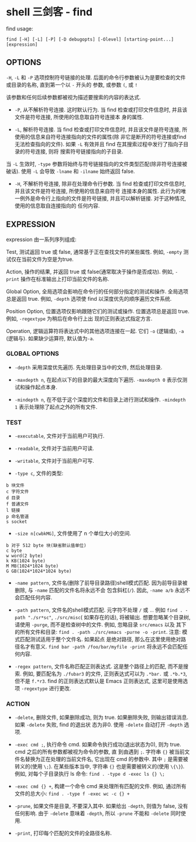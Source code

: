 # shell 三剑客 - find

find usage:
```
find [-H] [-L] [-P] [-D debugopts] [-Olevel] [starting-point...] [expression]
```

## OPTIONS

`-H`, `-L` 和 `-P` 选项控制符号链接的处理. 后面的命令行参数被认为是要检查的文件或目录的名称, 直到第一个以 `-` 开头的
参数, 或参数 `(`, 或 `!`

该参数和任何后续参数都被视为描述要搜索的内容的表达式.

- `-P`, 从不解析符号连接. 这时默认行为. 当 find 检查或打印文件信息时, 并且该文件是符号连接, 所使用的信息取自符号连接本
身的属性.

- `-L`, 解析符号连接. 当 find 检查或打印文件信息时, 并且该文件是符号连接, 所使用的信息来自符号连接指向的文件的属性(除
非它是断开的符号连接或find无法检查指向的文件). 如果 `-L` 有效并且 find 在其搜索过程中发行了指向子目录的符号连接, 则将
搜索符号链接指向的子目录.

当 `-L` 生效时, `-type` 参数将始终与符号链接指向的文件类型匹配(除非符号连接被破话).  使用 `-L` 会导致 `-lname` 和
`-ilname` 始终返回 false.

- `-H`, 不解析符号连接, 除非在处理命令行参数. 当 find 检查或打印文件信息时, 并且该文件是符号连接, 所使用的信息来自符号
连接本身的属性. 此行为的唯一例外是命令行上指向的文件是符号链接, 并且可以解析链接. 对于这种情况, 使用的信息取自连接指向的
任何内容. 


## EXPRESSION

expression 由一系列序列组成:

Test, 测试返回 true 或 false, 通常基于正在查找文件的某些属性. 例如, `-empty` 测试仅在当前文件为空是为true.

Action, 操作的结果, 并返回 true 或 false(通常取决于操作是否成功). 例如, `-print` 操作在标准输出上打印当前文件的名称.

Global Option, 全局选项会影响在命令行的任何部分指定的测试和操作. 全局选项总是返回 true. 例如, `-depth` 选项使 find 
以深度优先的顺序遍历文件系统.

Position Option, 位置选项仅影响跟随它们的测试或操作. 位置选项总是返回 true. 例如, `-regextype` 为稍后在命令行上出
现的正则表达式指定方言.

Operation, 逻辑运算符将表达式中的其他选项连接在一起. 它们 `-o` (逻辑或), `-a` (逻辑与). 如果缺少运算符, 默认值为`-a`.

### GLOBAL OPTIONS

- `-depth` 采用深度优先遍历. 先处理目录当中的文件, 然后处理目录.

- `-maxdepth n`, 在起点以下的目录的最大深度向下遍历. `-maxdepth 0` 表示仅测试和操作起点本身.

- `-mindepth n`, 在不低于这个深度的文件和目录上进行测试和操作. `-mindepth 1` 表示处理除了起点之外的所有文件.

### TEST

- `-executable`, 文件对于当前用户可执行.

- `-readable`, 文件对于当前用户可读.

- `-writable`, 文件对于当前用户可写.

- `-type c`, 文件的类型:

```
b 块文件
c 字符文件
d 目录
f 普通文件
l 链接
p 命名管道
s socket
```

- `-size n[cwbkMG]`, 文件使用了 n 个单位大小的空间. 

```
b 对于 512 byte 块(缺省默认值单位)
c byte
w word(2 byte)
k KB(1024 byte)
M MB(1024*1024 byte)
G GB(1024*1024*1024 byte)
```

- `-name pattern`, 文件名(删除了前导目录路径)shell模式匹配. 因为前导目录被删除, 与 `-name` 匹配的文件名将永远不会
包含斜杠(`/`). 因此, `-name a/b` 永远不会匹配任何内容. 

- `-path pattern`, 文件名的shell模式匹配. 元字符不处理 `/` 或 `.`. 例如 `find . -path "./sr*sc"`, `./src/misc`(
如果存在的话), 将被输出. 想要忽略某个目录树, 请使用 `-purge`, 而不是检查树中的文件. 例如, 忽略目录 `src/emacs` 以及
其下的所有文件和目录: `find . -path ./src/emacs -purne -o -print`. 注意: 模式匹配测试适用于整个文件名. 如果起点
是绝对路径, 那么在这里使用绝对路径名才有意义. `find bar -path /foo/bar/myfile -print` 将永远不会匹配任何内容.

- `-regex pattern`, 文件名称匹配正则表达式. 这是整个路径上的匹配, 而不是搜索. 例如, 要匹配名为 `./fubar3` 的文件,
正则表达式可以为 `.*bar.` 或 `.*b.*3`, 但不是 `f.*r3`. find 的正则表达式默认是 Emacs 正则表达式, 这里可是使用选项
`-regextype` 进行更改.

### ACTION

- `-delete`, 删除文件, 如果删除成功, 则为 true. 如果删除失败, 则输出错误消息. 如果 `-delete` 失败, find 的退出状
态为非0. 使用 `-delete` 自动打开 `-depth` 选项.

- `-exec cmd ;`, 执行命令 cmd. 如果命令执行成功(退出状态为0), 则为 true. cmd 之后的所有参数都被视为命令的参数, 直
到由遇到 `;`. 字符串 `{}` 被当前文件名替换为正在处理的当前文件名, 它出现在 cmd 的参数中. 其中 `;` 是需要被转义的(使用
`\;`). 在某些版本当中, 字符串 `{}` 也是需要被转义的(使用 `\{\}`). 例如, 对每个子目录执行 ls 命令: `find . -type d -exec ls {} \;`

- `-exec cmd {} +`, 构建一个命令 cmd 来处理所有匹配的文件. 例如, 通过所有文件的总大小: `find . -type f -exec wc -c {} +` 

- `-prune`, 如果文件是目录, 不要深入其中. 如果给出 `-depth`, 则值为 false, 没有任何影响. 由于 `-delete` 意味着
`-depth`, 所以 `-prune` 不能和 `-delete` 同时使用.

- `-print`, 打印每个匹配的文件的全路径名称.


